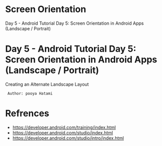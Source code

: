 # Screen Orientation
Day 5 - Android Tutorial Day 5: Screen Orientation in Android Apps (Landscape / Portrait)

# Day 5 - Android Tutorial Day 5: Screen Orientation in Android Apps (Landscape / Portrait)
Creating an Alternate  Landscape Layout
	
 	 Author: pooya Hatami
      
# Refrences

 * https://developer.android.com/training/index.html
 * https://developer.android.com/studio/index.html
 * https://developer.android.com/studio/intro/index.html
 
